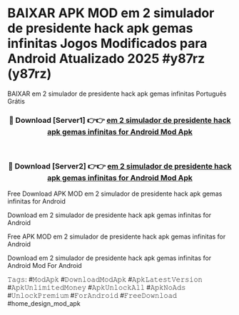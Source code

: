 # BAIXAR APK MOD em 2 simulador de presidente hack apk gemas infinitas Jogos Modificados para Android Atualizado 2025 #y87rz (y87rz)
BAIXAR em 2 simulador de presidente hack apk gemas infinitas Português Grátis

<div align="center">
<h3>🔴 Download [Server1] 👉👉 <a href="https://apps.libra.edu.pl?title=em_2_simulador_de_presidente_hack_apk_gemas_infinitas&ref=21FP1">em 2 simulador de presidente hack apk gemas infinitas for Android Mod Apk</a></h3><br>

<h3>🔴 Download [Server2] 👉👉 <a href="https://apps.libra.edu.pl?title=em_2_simulador_de_presidente_hack_apk_gemas_infinitas&ref=21FP1">em 2 simulador de presidente hack apk gemas infinitas for Android Mod Apk</a></h3>
</div>


Free Download APK MOD em 2 simulador de presidente hack apk gemas infinitas for Android

Download em 2 simulador de presidente hack apk gemas infinitas for Android 

Free APK MOD em 2 simulador de presidente hack apk gemas infinitas for Android 

Download em 2 simulador de presidente hack apk gemas infinitas for Android Mod For Android

𝚃𝚊𝚐𝚜: #𝙼𝚘𝚍𝙰𝚙𝚔 #𝙳𝚘𝚠𝚗𝚕𝚘𝚊𝚍𝙼𝚘𝚍𝙰𝚙𝚔 #𝙰𝚙𝚔𝙻𝚊𝚝𝚎𝚜𝚝𝚅𝚎𝚛𝚜𝚒𝚘𝚗 #𝙰𝚙𝚔𝚄𝚗𝚕𝚒𝚖𝚒𝚝𝚎𝚍𝙼𝚘𝚗𝚎𝚢 #𝙰𝚙𝚔𝚄𝚗𝚕𝚘𝚌𝚔𝙰𝚕𝚕 #𝙰𝚙𝚔𝙽𝚘𝙰𝚍𝚜 #𝚄𝚗𝚕𝚘𝚌𝚔𝙿𝚛𝚎𝚖𝚒𝚞𝚖 #𝙵𝚘𝚛𝙰𝚗𝚍𝚛𝚘𝚒𝚍 #𝙵𝚛𝚎𝚎𝙳𝚘𝚠𝚗𝚕𝚘𝚊𝚍 #home_design_mod_apk
